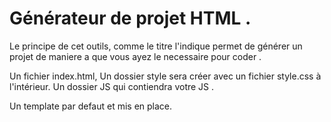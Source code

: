 # Générateur de projet HTML . 
Le principe de cet outils, comme le titre l'indique permet de générer un projet de maniere a que vous ayez le necessaire pour coder . 

Un fichier index.html, 
Un dossier style sera créer avec un fichier style.css à l'intérieur.
Un dossier JS qui contiendra votre JS . 

Un template par defaut et mis en place.

